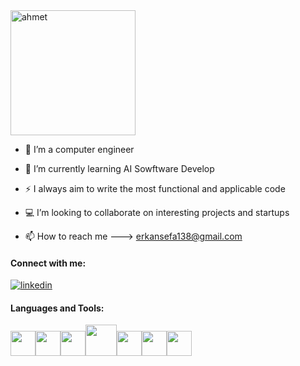 <img align="center" height=200 alt="ahmet" src="https://user-images.githubusercontent.com/74038190/240906093-9be4d344-6782-461a-b5a6-32a07bf7b34e.gif">

- 🔭 I’m a computer engineer

- 🌱 I’m currently learning AI Sowftware Develop

- ⚡ I always aim to write the most functional and applicable code

- 💻 I’m looking to collaborate on interesting projects and startups

- 📫 How to reach me ---> erkansefa138@gmail.com

#### Connect with me:
[![linkedin](https://img.shields.io/badge/Linkedin-000000?style=for-the-badge&logo=Linkedin&logoColor=white)](https://www.linkedin.com/in/sefaerkan/)

#### Languages and Tools:
<img height=40 src="https://cdn.jsdelivr.net/gh/devicons/devicon/icons/python/python-original.svg"/><img height=40 src="https://cdn.jsdelivr.net/gh/devicons/devicon/icons/flutter/flutter-original.svg"/><img height=40 src="https://cdn.jsdelivr.net/gh/devicons/devicon/icons/kotlin/kotlin-original.svg"/><img height=50 src="https://cdn.jsdelivr.net/gh/devicons/devicon/icons/java/java-original.svg" /><img height=40 src="https://cdn.jsdelivr.net/gh/devicons/devicon/icons/c/c-original.svg" /><img height=40 src="https://cdn.jsdelivr.net/gh/devicons/devicon/icons/cplusplus/cplusplus-original.svg" /><img height=40
src="https://cdn.jsdelivr.net/gh/devicons/devicon/icons/git/git-plain.svg"/>


